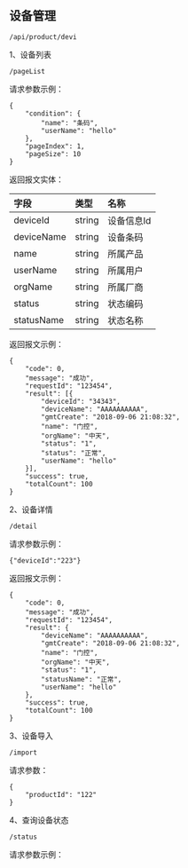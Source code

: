 ## 设备管理

```
/api/product/devi
```

1、设备列表

```
/pageList
```

请求参数示例：

```
{
    "condition": {
        "name": "条码",
        "userName": "hello"
    },
    "pageIndex": 1,
    "pageSize": 10
}
```

返回报文实体：

| 字段 | 类型 | 名称 |
| :--- | :--- | :--- |
| deviceId | string | 设备信息Id |
| deviceName | string | 设备条码 |
| name | string | 所属产品 |
| userName | string | 所属用户 |
| orgName | string | 所属厂商 |
| status | string | 状态编码 |
| statusName | string | 状态名称 |

返回报文示例：

```
{
    "code": 0,
    "message": "成功",
    "requestId": "123454",
    "result": [{
        "deviceId": "34343",
        "deviceName": "AAAAAAAAAA",
        "gmtCreate": "2018-09-06 21:08:32",
        "name": "门控",
        "orgName": "中天",
        "status": "1",
        "status": "正常",
        "userName": "hello"
    }],
    "success": true,
    "totalCount": 100
}
```

2、设备详情

```
/detail
```

请求参数示例：

```
{"deviceId":"223"}
```

返回报文示例：

```
{
    "code": 0,
    "message": "成功",
    "requestId": "123454",
    "result": {
        "deviceName": "AAAAAAAAAA",
        "gmtCreate": "2018-09-06 21:08:32",
        "name": "门控",
        "orgName": "中天",
        "status": "1",
        "statusName": "正常",
        "userName": "hello"
    },
    "success": true,
    "totalCount": 100
}
```

3、设备导入

```
/import
```

请求参数：

```
{
    "productId": "122"
}
```

4、查询设备状态

```
/status
```

请求参数示例：



